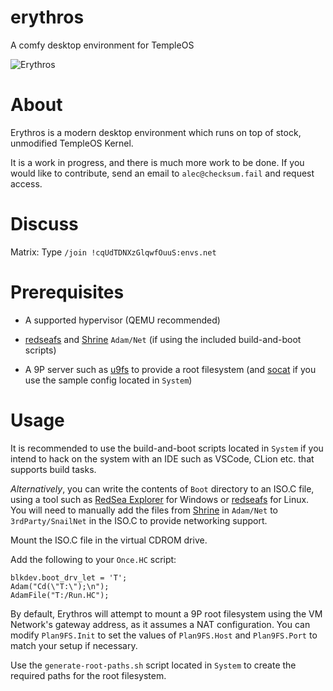 # erythros

A comfy desktop environment for TempleOS

![Erythros](https://git.checksum.fail/alec/erythros/raw/branch/master/screenshot.png "Erythros")

# About

Erythros is a modern desktop environment which runs on top of stock, unmodified TempleOS Kernel.

It is a work in progress, and there is much more work to be done. If you would like to contribute, send an email to `alec@checksum.fail` and request access.

# Discuss

Matrix: Type `/join !cqUdTDNXzGlqwfOuuS:envs.net`

# Prerequisites

- A supported hypervisor (QEMU recommended)

- [redseafs](https://git.checksum.fail/alec/redseafs) and [Shrine](https://github.com/minexew/Shrine) `Adam/Net` (if using the included build-and-boot scripts)

- A 9P server such as [u9fs](https://bitbucket.org/plan9-from-bell-labs/u9fs) to provide a root filesystem (and [socat](http://www.dest-unreach.org/socat/) if you use the sample config located in `System`)


# Usage

It is recommended to use the build-and-boot scripts located in `System` if you intend to hack on the system with an IDE such as VSCode, CLion etc. that supports build tasks.

*Alternatively*, you can write the contents of `Boot` directory to an ISO.C file, using a tool such as [RedSea Explorer](https://checksum.fail/files/RedSeaExplorer-0.6.zip) for Windows or [redseafs](https://git.checksum.fail/alec/redseafs) for Linux. You will need to manually add the files from [Shrine](https://github.com/minexew/Shrine) in `Adam/Net` to `3rdParty/SnailNet` in the ISO.C to provide networking support. 

Mount the ISO.C file in the virtual CDROM drive.

Add the following to your `Once.HC` script:
```
blkdev.boot_drv_let = 'T';
Adam("Cd(\"T:\");\n");
AdamFile("T:/Run.HC");
```

By default, Erythros will attempt to mount a 9P root filesystem using the VM Network's gateway address, as it assumes a NAT configuration. You can modify `Plan9FS.Init` to set the values of `Plan9FS.Host` and `Plan9FS.Port` to match your setup if necessary.

Use the `generate-root-paths.sh` script located in `System` to create the required paths for the root filesystem.
